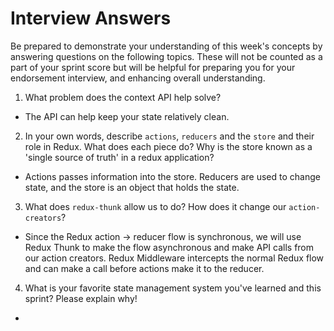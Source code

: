 # Interview Answers
Be prepared to demonstrate your understanding of this week's concepts by answering questions on the following topics. These will not be counted as a part of your sprint score but will be helpful for preparing you for your endorsement interview, and enhancing overall understanding.

1. What problem does the context API help solve?

- The API can help keep your state relatively clean.

2. In your own words, describe `actions`, `reducers` and the `store` and their role in Redux. What does each piece do? Why is the store known as a 'single source of truth' in a redux application?

- Actions passes information into the store. Reducers are used to change state, and the store is an object that holds the state.

3. What does `redux-thunk` allow us to do? How does it change our `action-creators`?

- Since the Redux action -> reducer flow is synchronous, we will use Redux Thunk to make the flow asynchronous and make API calls from our action creators. Redux Middleware intercepts the normal Redux flow and can make a call before actions make it to the reducer.

4. What is your favorite state management system you've learned and this sprint? Please explain why!

- 